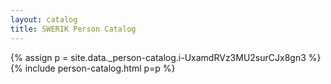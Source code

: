 ```yaml
---
layout: catalog
title: SWERIK Person Catalog
---
```

{% assign p = site.data._person-catalog.i-UxamdRVz3MU2surCJx8gn3 %}
{% include person-catalog.html p=p %}

